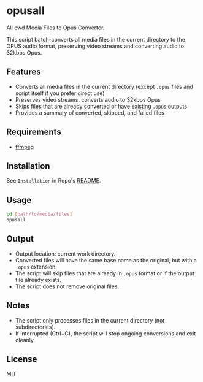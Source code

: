 # opusall

All cwd Media Files to Opus Converter.

This script batch-converts all media files in the current directory to the OPUS audio format, preserving video streams and converting audio to 32kbps Opus.

## Features

- Converts all media files in the current directory (except `.opus` files and script itself if you prefer direct use)
- Preserves video streams, converts audio to 32kbps Opus
- Skips files that are already converted or have existing `.opus` outputs
- Provides a summary of converted, skipped, and failed files

## Requirements

- [ffmpeg](https://ffmpeg.org/)

## Installation

See `Installation` in Repo's [README](./../../README.md).

## Usage

```bash
cd [path/to/media/files]
opusall
```

## Output

- Output location: current work directory.
- Converted files will have the same base name as the original, but with a `.opus` extension.
- The script will skip files that are already in `.opus` format or if the output file already exists.
- The script does not remove original files. 

## Notes

- The script only processes files in the current directory (not subdirectories).
- If interrupted (Ctrl+C), the script will stop ongoing conversions and exit cleanly.

## License

MIT
